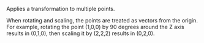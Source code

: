 Applies a transformation to multiple points.

When rotating and scaling, the points are treated as vectors from the origin.  For example, rotating the point (1,0,0) by 90 degrees around the Z axis results in (0,1,0), then scaling it by (2,2,2) results in (0,2,0).
